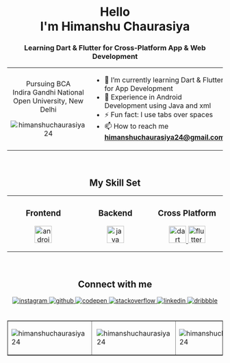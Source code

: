 
<h1 align="center">Hello <br> I'm Himanshu Chaurasiya</h1>
<h3 align="center">Learning Dart & Flutter for Cross-Platform App & Web Development</h3>

<table align="center" >
<tr> 
  <td>
<p align="center">Pursuing BCA<br>
Indira Gandhi National Open University, New Delhi </p>
    <p align="center"> <img src="https://komarev.com/ghpvc/?username=himanshuchaurasiya24&label=Profile%20Views&color=brightgreen&style=for-the-badge" alt="himanshuchaurasiya24" /> </p>

</td>

<td>
  
- 🌱 I’m currently learning Dart & Flutter for App Development  
- 🤹 Experience in Android Development using Java and xml  
- ⚡ Fun fact: I use tabs over spaces  
- 📫 How to reach me **himanshuchaurasiya24@gmail.com**
  </td>
  </tr>
</table> 

<br/>  
 <h2 align="center">My Skill Set </h2>
<table align="center"><tr>
  
<td valign="top" width="200">
  <h3 align="center">Frontend</h3> 
<div align="center">  

<a href="https://www.xml.com/" target="_blank" rel="noreferrer"> <img src="https://www.svgrepo.com/show/31053/xml.svg" alt="android" width="40" height="40"/> </a>

</div>

</td>
<td valign="top" width="200">



### <h3 align="center">Backend</h3> 
<div align="center">  
<a href="https://www.java.com" target="_blank" rel="noreferrer"> <img src="https://www.svgrepo.com/show/452234/java.svg" alt="java" width="40" height="40"/> </a> 
</div>

</td><td valign="top" width="200">



###  <h3 align="center">Cross Platform</h3> 
<div align="center">  
 <a href="https://dart.dev" target="_blank" rel="noreferrer"> <img src="https://www.vectorlogo.zone/logos/dartlang/dartlang-icon.svg" alt="dart" width="40" height="40"/> </a>
 <a href="https://flutter.dev" target="_blank" rel="noreferrer"> <img src="https://www.vectorlogo.zone/logos/flutterio/flutterio-icon.svg" alt="flutter" width="40" height="40"/> </a> 
</div>

</td></tr></table>  

<br/>  


## <h2 align="center">Connect with me </h2>
<div align="center">
<a href="https://instagram.com/_hc24" target="_blank">
<img src=https://img.shields.io/badge/instagram-%23000000.svg?&style=for-the-badge&logo=instagram&logoColor=white alt=instagram style="margin-bottom: 5px;" />
</a>
<a href="https://github.com/himanshuchaurasiya24" target="_blank">
<img src=https://img.shields.io/badge/github-%2324292e.svg?&style=for-the-badge&logo=github&logoColor=white alt=github style="margin-bottom: 5px;" />
</a>
<a href="https://codepen.io/himanshuchaurasiya24" target="_blank">
<img src=https://img.shields.io/badge/codepen-%23131417.svg?&style=for-the-badge&logo=codepen&logoColor=white alt=codepen style="margin-bottom: 5px;" />
</a>
<a href="https://stackoverflow.com/users/16363729/himanshu-chaurasiya" target="_blank">
<img src=https://img.shields.io/badge/stackoverflow-%23F28032.svg?&style=for-the-badge&logo=stackoverflow&logoColor=white alt=stackoverflow style="margin-bottom: 5px;" />
</a>
<a href="https://www.linkedin.com/in/himanshu-chaurasiya-88755a256/" target="_blank">
<img src=https://img.shields.io/badge/linkedin-%231E77B5.svg?&style=for-the-badge&logo=linkedin&logoColor=white alt=linkedin style="margin-bottom: 5px;" />
</a>
<a href="https://dribbble.com/himanshuchaurasiya24" target="_blank">
<img src=https://img.shields.io/badge/dribbble-%23E45285.svg?&style=for-the-badge&logo=dribbble&logoColor=white alt=dribbble style="margin-bottom: 5px;" />
</a>  
</div>  
  
<br/> 

<table border="none"> 
<tr>
  <td valign="top" width="33%">
<p><img align="left"  src="https://github-readme-stats.vercel.app/api?username=himanshuchaurasiya24&show_icons=true&locale=en&theme=highcontrast" alt="himanshuchaurasiya24" /></p>
  </td><td valign="top" width="33%">
<p><img align="right"  src="https://github-readme-streak-stats.herokuapp.com/?user=himanshuchaurasiya24&theme=highcontrast" alt="himanshuchaurasiya24" /></p>
  </td>  <td valign="top" width="33%">
<p><img align="center"  src="https://github-readme-stats.vercel.app/api/top-langs?username=himanshuchaurasiya24&show_icons=true&locale=en&layout=compact&theme=highcontrast" alt="himanshuchaurasiya24" /></p>
  </td></tr>
</table>


  
